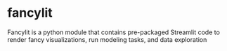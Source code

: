 # fancylit
Fancylit is a python module that contains pre-packaged Streamlit code to render fancy visualizations, run modeling tasks, and data exploration  
